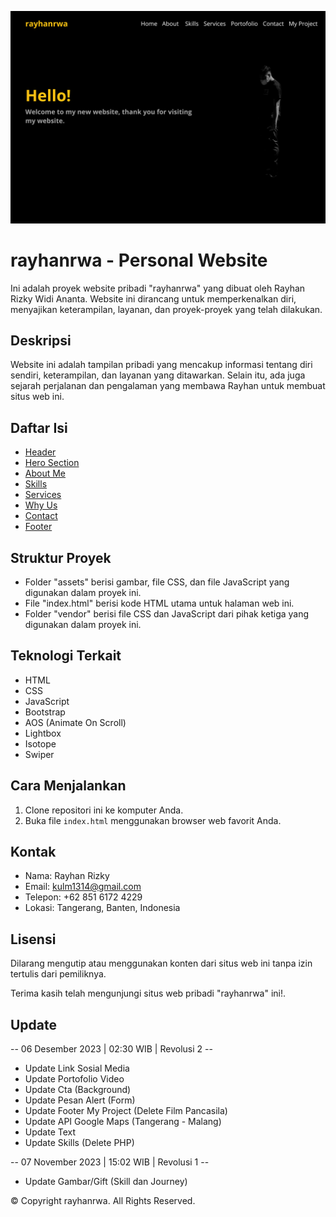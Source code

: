 
![Alt text](PEMO.png)


# rayhanrwa - Personal Website

Ini adalah proyek website pribadi "rayhanrwa" yang dibuat oleh Rayhan Rizky Widi Ananta. Website ini dirancang untuk memperkenalkan diri, menyajikan keterampilan, layanan, dan proyek-proyek yang telah dilakukan.

## Deskripsi

Website ini adalah tampilan pribadi yang mencakup informasi tentang diri sendiri, keterampilan, dan layanan yang ditawarkan. Selain itu, ada juga sejarah perjalanan dan pengalaman yang membawa Rayhan untuk membuat situs web ini.

## Daftar Isi

- [Header](#header)
- [Hero Section](#hero-section)
- [About Me](#about-me)
- [Skills](#skills)
- [Services](#services)
- [Why Us](#why-us)
- [Contact](#contact)
- [Footer](#footer)

## Struktur Proyek

- Folder "assets" berisi gambar, file CSS, dan file JavaScript yang digunakan dalam proyek ini.
- File "index.html" berisi kode HTML utama untuk halaman web ini.
- Folder "vendor" berisi file CSS dan JavaScript dari pihak ketiga yang digunakan dalam proyek ini.

## Teknologi Terkait

- HTML
- CSS
- JavaScript
- Bootstrap
- AOS (Animate On Scroll)
- Lightbox
- Isotope
- Swiper

## Cara Menjalankan

1. Clone repositori ini ke komputer Anda.
2. Buka file `index.html` menggunakan browser web favorit Anda.

## Kontak

- Nama: Rayhan Rizky
- Email: kulm1314@gmail.com
- Telepon: +62 851 6172 4229
- Lokasi: Tangerang, Banten, Indonesia

## Lisensi

Dilarang mengutip atau menggunakan konten dari situs web ini tanpa izin tertulis dari pemiliknya.

Terima kasih telah mengunjungi situs web pribadi "rayhanrwa" ini!.

## Update

-- 06 Desember 2023 | 02:30 WIB | Revolusi 2 --
- Update Link Sosial Media 
- Update Portofolio Video
- Update Cta (Background)
- Update Pesan Alert (Form)
- Update Footer My Project (Delete Film Pancasila)
- Update API Google Maps (Tangerang - Malang)
- Update Text 
- Update Skills (Delete PHP)

-- 07 November 2023 | 15:02 WIB | Revolusi 1 --
- Update Gambar/Gift (Skill dan Journey)


© Copyright rayhanrwa. All Rights Reserved.
